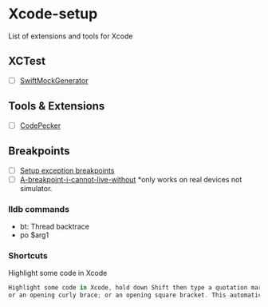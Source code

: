 # Xcode-setup
List of extensions and tools for Xcode 

## XCTest
- [ ] [SwiftMockGenerator](https://github.com/seanhenry/SwiftMockGeneratorForXcode) 

## Tools & Extensions 
- [ ] [CodePecker](https://github.com/woshiccm/Pecker)

## Breakpoints 
- [ ] [Setup exception breakpoints](https://www.hackingwithswift.com/example-code/xcode/how-to-create-exception-breakpoints-in-xcode)
- [ ] [A-breakpoint-i-cannot-live-without](https://dasdom.github.io/a-breakpoint-i-cannot-live-without/) *only works on real devices not simulator.
### lldb commands 
- bt: Thread backtrace 
- po $arg1

### Shortcuts
Highlight some code in Xcode
``` swift
Highlight some code in Xcode, hold down Shift then type a quotation mark; or an opening parenthesis; 
or an opening curly brace; or an opening square bracket. This automatically wraps your highlighted code in the character you typed. 
```
